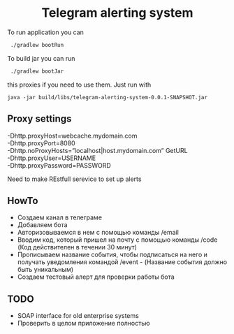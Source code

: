 <div align="center">
    <h1>Telegram alerting system</h1>
</div>

To run application you can
```sh
 ./gradlew bootRun
```
To build jar you can run

```sh
 ./gradlew bootJar
```

this proxies if you need to use them. Just run with
```
java -jar build/libs/telegram-alerting-system-0.0.1-SNAPSHOT.jar  
```

## Proxy settings
-Dhttp.proxyHost=webcache.mydomain.com  
-Dhttp.proxyPort=8080  
-Dhttp.noProxyHosts=”localhost|host.mydomain.com” GetURL  
-Dhttp.proxyUser=USERNAME  
-Dhttp.proxyPassword=PASSWORD  


Need to make REstfull serevice to set up alerts

## HowTo
- Создаем канал в телеграме
- Добавляем бота
- Авторизовываемся в нем с помощью команды /email
- Вводим код, который пришел на почту с помощью команды /code (Код действителен в течении 30 минут)
- Прописываем название события, чтобы подписаться на него и получать уведомления командой /event - (Название события должно быть уникальным)
- Создаем тестовый алерт для проверки работы бота

## TODO
- SOAP interface for old enterprise systems
- Проверить в целом приложение полностью